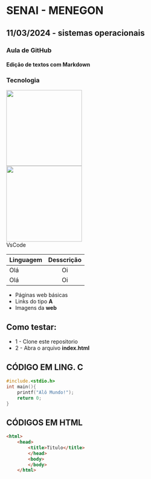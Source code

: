 # SENAI - MENEGON
## 11/03/2024 - sistemas operacionais
### Aula de GitHub
#### Edição de textos com Markdown
### Tecnologia 
<img src="https://git-scm.com/images/logos/downloads/Git-Icon-Black.png" style=width:200px>
<br>
<img src="https://seeklogo.com/images/V/visual-studio-code-logo-284BC24C39-seeklogo.com.png" style=width:200px>
<br>
VsCode

|Linguagem|Desscrição|
|-|:-:|
|Olá|Oi|
|Olá|Oi|

- Páginas web básicas
- Links do tipo **A**
- Imagens da **web**

## Como testar:
- 1 - Clone este repositorio
- 2 - Abra o arquivo **index.html**

## CÓDIGO EM LING. C
```C
#include.<stdio.h>
int main(){
    printf("Alô Mundo!");
    return 0;
}
```
## CÓDIGOS EM HTML
````html
<html>
    <head>
        <title>Titulo</title>
        </head>
        <body>
        </body>
    </html>
````